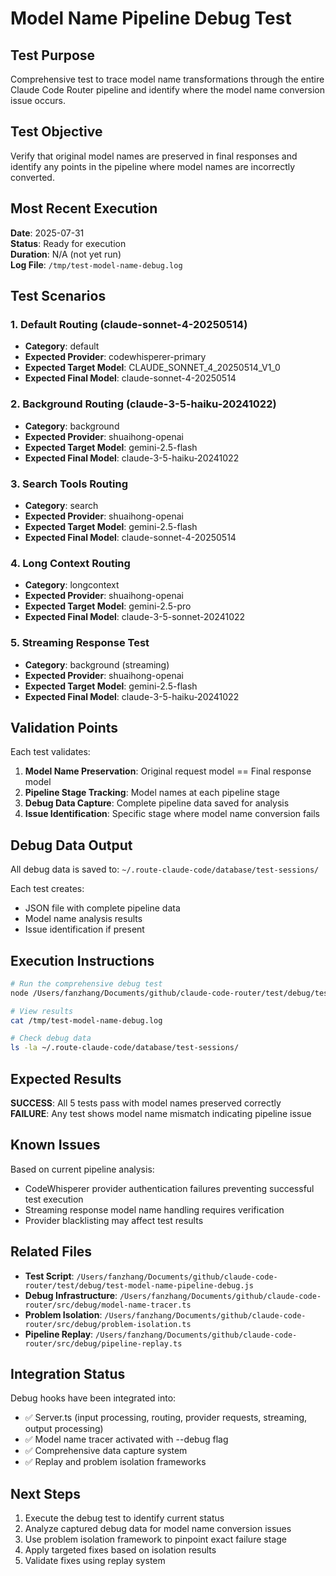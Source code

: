 # Model Name Pipeline Debug Test

## Test Purpose
Comprehensive test to trace model name transformations through the entire Claude Code Router pipeline and identify where the model name conversion issue occurs.

## Test Objective
Verify that original model names are preserved in final responses and identify any points in the pipeline where model names are incorrectly converted.

## Most Recent Execution

**Date**: 2025-07-31  
**Status**: Ready for execution  
**Duration**: N/A (not yet run)  
**Log File**: `/tmp/test-model-name-debug.log`

## Test Scenarios

### 1. Default Routing (claude-sonnet-4-20250514)
- **Category**: default
- **Expected Provider**: codewhisperer-primary
- **Expected Target Model**: CLAUDE_SONNET_4_20250514_V1_0
- **Expected Final Model**: claude-sonnet-4-20250514

### 2. Background Routing (claude-3-5-haiku-20241022)
- **Category**: background
- **Expected Provider**: shuaihong-openai
- **Expected Target Model**: gemini-2.5-flash
- **Expected Final Model**: claude-3-5-haiku-20241022

### 3. Search Tools Routing
- **Category**: search
- **Expected Provider**: shuaihong-openai
- **Expected Target Model**: gemini-2.5-flash
- **Expected Final Model**: claude-sonnet-4-20250514

### 4. Long Context Routing
- **Category**: longcontext
- **Expected Provider**: shuaihong-openai
- **Expected Target Model**: gemini-2.5-pro
- **Expected Final Model**: claude-3-5-sonnet-20241022

### 5. Streaming Response Test
- **Category**: background (streaming)
- **Expected Provider**: shuaihong-openai
- **Expected Target Model**: gemini-2.5-flash
- **Expected Final Model**: claude-3-5-haiku-20241022

## Validation Points

Each test validates:
1. **Model Name Preservation**: Original request model == Final response model
2. **Pipeline Stage Tracking**: Model names at each pipeline stage
3. **Debug Data Capture**: Complete pipeline data saved for analysis
4. **Issue Identification**: Specific stage where model name conversion fails

## Debug Data Output

All debug data is saved to: `~/.route-claude-code/database/test-sessions/`

Each test creates:
- JSON file with complete pipeline data
- Model name analysis results
- Issue identification if present

## Execution Instructions

```bash
# Run the comprehensive debug test
node /Users/fanzhang/Documents/github/claude-code-router/test/debug/test-model-name-pipeline-debug.js

# View results
cat /tmp/test-model-name-debug.log

# Check debug data
ls -la ~/.route-claude-code/database/test-sessions/
```

## Expected Results

**SUCCESS**: All 5 tests pass with model names preserved correctly  
**FAILURE**: Any test shows model name mismatch indicating pipeline issue

## Known Issues

Based on current pipeline analysis:
- CodeWhisperer provider authentication failures preventing successful test execution
- Streaming response model name handling requires verification
- Provider blacklisting may affect test results

## Related Files

- **Test Script**: `/Users/fanzhang/Documents/github/claude-code-router/test/debug/test-model-name-pipeline-debug.js`
- **Debug Infrastructure**: `/Users/fanzhang/Documents/github/claude-code-router/src/debug/model-name-tracer.ts`
- **Problem Isolation**: `/Users/fanzhang/Documents/github/claude-code-router/src/debug/problem-isolation.ts`
- **Pipeline Replay**: `/Users/fanzhang/Documents/github/claude-code-router/src/debug/pipeline-replay.ts`

## Integration Status

Debug hooks have been integrated into:
- ✅ Server.ts (input processing, routing, provider requests, streaming, output processing)
- ✅ Model name tracer activated with --debug flag
- ✅ Comprehensive data capture system
- ✅ Replay and problem isolation frameworks

## Next Steps

1. Execute the debug test to identify current status
2. Analyze captured debug data for model name conversion issues
3. Use problem isolation framework to pinpoint exact failure stage
4. Apply targeted fixes based on isolation results
5. Validate fixes using replay system